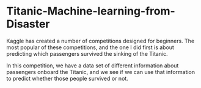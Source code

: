# Titanic-Machine-learning-from-Disaster
Kaggle has created a number of competitions designed for beginners. The most popular of these competitions, and the one I did first is about predicting which passengers survived the sinking of the Titanic.

In this competition, we have a data set of different information about passengers onboard the Titanic, and we see if we can use that information to predict whether those people survived or not.
